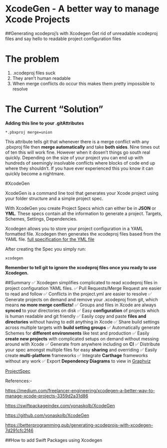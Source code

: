 # XcodeGen - A better way to manage Xcode Projects
##Generating xcodeproj’s with Xcodegen
Get rid of unreadable xcodeproj files and say hello to readable project configuration files

# **The problem**
1. .xcodeproj files suck
2. They aren’t human readable
3. When merge conflicts do occur this makes them pretty impossible to resolve

# **The Current “Solution”**
**Adding this line to your .gitAttributes**
```
*.pbxproj merge=union
```
This attribute tells git that whenever there is a merge conflict with any .pbxproj file then **merge automatically** and take **both sides**.
Nine times out of ten this will work fine. However when it dosen’t things go south real quickly.
Depending on the size of your project you can end up with hundreds of seemingly insolvable conflicts where blocks of code end up where they shouldn’t. If you have ever experienced this you know it can quickly become a nightmare.

#XcodeGen

XcodeGen is a command line tool that generates your Xcode project using your folder structure and a simple project spec.

With XcodeGen you create Project Specs which can either be in **JSON** or **YML**. These specs contain all the information to generate a project. Targets, Schemes, Settings, Dependencies.

Xcodegen allows you to store your project configuration in a YAML formatted file. Xcodegen then generates the xcodeproj files based from the YAML file.
[full specification for the YML file](https://github.com/yonaskolb/XcodeGen/blob/master/Docs/ProjectSpec.md#options)

After creating the Spec you simply run:
```
xcodegen
```

**Remember to tell git to ignore the xcodeproj files once you ready to use Xcodegen.**

##Summary
✅ Xcodegen simplifies complicated to read xcodeproj files in project configuration YAML files.
✅ Pull Requests/Merge Request are easier to read and follow
✅ Conflicts in the project.yml are easier to resolve
✅ Generate projects on demand and remove your .xcodeproj from git, which means **no more merge conflicts!**
✅ Groups and files in Xcode are always **synced** to your directories on disk
✅ Easy **configuration** of projects which is human readable and git friendly
✅ Easily copy and paste **files and directories** without having to edit anything in Xcode
✅ Share build settings across multiple targets with **build setting groups**
✅ Automatically generate Schemes for **different environments** like test and production
✅ Easily **create new projects** with complicated setups on demand without messing around with Xcode
✅ Generate from anywhere including on **CI**
✅ Distribute your spec amongst multiple files for easy **sharing** and overriding
✅ Easily create **multi-platform** frameworks
✅ Integrate **Carthage** frameworks without any work
✅ Export **Dependency Diagrams** to view in [Graphviz](https://www.graphviz.org/)

[ProjectSpec](https://github.com/yonaskolb/XcodeGen/blob/master/Docs/ProjectSpec.md)


References:-

https://medium.com/freelancer-engineering/xcodegen-a-better-way-to-manage-xcode-projects-3359d2a31d86

https://swiftpackageindex.com/yonaskolb/XcodeGen

https://github.com/yonaskolb/XcodeGen

https://betterprogramming.pub/generating-xcodeprojs-with-xcodegen-7d291cfc2f46

##How to add Swift Packages using Xcodegen

